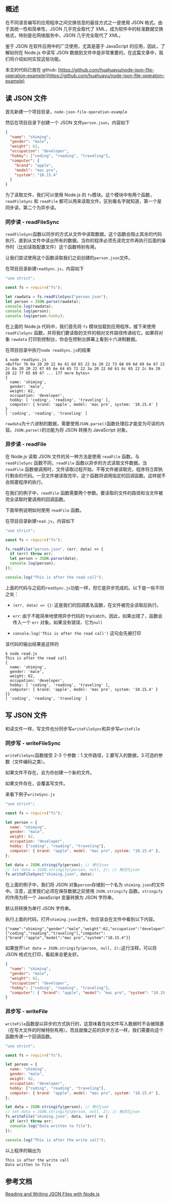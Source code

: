 ## 概述

在不同语言编写的应用程序之间交换信息的最佳方式之一是使用 JSON 格式。由于其统一性和简单性，JSON 几乎完全取代了 XML，成为软件中的标准数据交换格式，特别是在网络服务中，JSON 几乎完全取代了 XML。

鉴于 JSON 在软件应用中的广泛使用，尤其是基于 JavaScript 的应用，因此，了解如何在 Node.js 中读写 JSON 数据到文件中是非常重要的。在这篇文章中，我们将介绍如何实现这些功能。

本文的代码已放在 github: [https://github.com/huahuayu/node-json-file-operation-example](https://github.com/huahuayu/node-json-file-operation-example)

## 读 JSON 文件

首先新建一个项目目录，`node-json-file-operation-example`

然后在项目目录下创建一个 JSON 文件`person.json`，内容如下

```json
{
  "name": "shiming",
  "gender": "male",
  "weight": 62,
  "occupation": "developer",
  "hobby": ["coding", "reading", "traveling"],
  "computer": {
    "brand": "apple",
    "model": "mac pro",
    "system": "10.15.4"
  }
}
```

为了读取文件，我们可以使用 Node.js 的 `fs`模块。这个模块中有两个函数，`readFileSync` 和 `readFile` 都可以用来读取文件。区别看名字就知道，第一个是同步读，第二个为异步读。

### 同步读 - readFileSync

`readFileSync`函数以同步的方式从文件中读取数据。这个函数会阻止其余的代码执行，直到从文件中读出所有的数据。当你的程序必须先读完文件再执行后面的操作时（比如读取配置文件）这个函数特别有用。

让我们尝试使用这个函数读取我们之前创建的`person.json`文件。

在项目目录新建`readSync.js`，内容如下

```js
"use strict";

const fs = require("fs");

let rawdata = fs.readFileSync("person.json");
let person = JSON.parse(rawdata);
console.log(rawdata);
console.log(person);
console.log(person.hobby);
```

在上面的 Node.js 代码中，我们首先将 `fs` 模块加载到应用程序。接下来使用 `readFileSync` 函数，并将我们要读取的文件的相对文件路径传递给它。如果将对象 `rawdata` 打印到控制台，你会在控制台屏幕上看到十六进制数据。

在项目目录中执行`node readSync.js`的结果

```text
$ node readSync.js
<Buffer 7b 0a 20 20 22 6e 61 6d 65 22 3a 20 22 73 68 69 6d 69 6e 67 22 2c 0a 20 20 22 67 65 6e 64 65 72 22 3a 20 22 6d 61 6c 65 22 2c 0a 20 20 22 77 65 69 67 ... 177 more bytes>
{
  name: 'shiming',
  gender: 'male',
  weight: 62,
  occupation: 'developer',
  hobby: [ 'coding', 'reading', 'traveling' ],
  computer: { brand: 'apple', model: 'mac pro', system: '10.15.4' }
}
[ 'coding', 'reading', 'traveling' ]
```

`rawdata`为十六进制的数据，需要使用`JSON.parse()`函数处理后才能变为可读的内容。`JSON.parse()`的功能为将 JSON 转换为 JavaScript 对象。

### 异步读 - readFile

在 Node.js 读取 JSON 文件的另一种方法是使用 `readFile` 函数。与 `readFileSync` 函数不同，`readFile` 函数以异步的方式读取文件数据。当 `readFile` 函数被调用时，文件读取过程开始，不等文件被读取完，程序将立即执行剩余的代码。一旦文件被读取完毕，这个函数将调用指定的回调函数。这样就不会阻塞程序的执行。

在我们的例子中，`readFile` 函数需要两个参数。要读取的文件的路径和当文件被完全读取时要调用的回调函数。

下面举例说明如何使用 `readFile` 函数。

在项目目录新建`read.js`，内容如下

```js
"use strict";

const fs = require("fs");

fs.readFile("person.json", (err, data) => {
  if (err) throw err;
  let person = JSON.parse(data);
  console.log(person);
});

console.log("This is after the read call");
```

上面的代码与之前的`readSync.js`功能一样，但它是异步完成的。以下是一些不同之处：

- `(err, data) => {}`: 这是我们的回调匿名函数，在文件被完全读取后执行。

- `err`: 由于不能简单地使用异步代码的 try/catch，因此，如果出错了，函数会传入一个 `err` 对象。如果没有错误，它为`null`

- `console.log('This is after the read call')` 这句会先被打印

该代码的输出结果是这样的

```text
$ node read.js
This is after the read call
{
  name: 'shiming',
  gender: 'male',
  weight: 62,
  occupation: 'developer',
  hobby: [ 'coding', 'reading', 'traveling' ],
  computer: { brand: 'apple', model: 'mac pro', system: '10.15.4' }
}}
[ 'coding', 'reading', 'traveling' ]
```

## 写 JSON 文件

和读文件一样，写文件也分同步写`writeFileSync`和异步写`writeFile`

### 同步写 - writeFileSync

`writeFileSync`函数接受 2-3 个参数：1.文件路径，2.要写入的数据，3.可选的参数（文件编码之类）。

如果文件不存在，会为你创建一个新的文件。

如果文件存在，会覆盖写文件。

来看下例子`writeSync.js`

```js
"use strict";

const fs = require("fs");

let person = {
  name: "shiming",
  gender: "male",
  weight: 62,
  occupation: "developer",
  hobby: ["coding", "reading", "traveling"],
  computer: { brand: "apple", model: "mac pro", system: "10.15.4" },
};

let data = JSON.stringify(person); // 单行json
// let data = JSON.stringify(person, null, 2); // 格式化json
fs.writeFileSync("shiming.json", data);
```

在上面的例子中，我们将 JSON 对象`person`存储到一个名为 `shiming.json`的文件中。注意，这里我们必须在保存数据之前使用 `JSON.stringify` 函数。`stringify`的作用为将一个 JavaScript 变量转换为 JSON 字符串。

默认将转换为单行 JSON 字符串。

执行上面的代码，打开`shiming.json`文件。你应该会在文件中看到以下内容。

```text
{"name":"shiming","gender":"male","weight":62,"occupation":"developer","hobby":["coding","reading","traveling"],"computer":{"brand":"apple","model":"mac pro","system":"10.15.4"}}
```

如果放开`let data = JSON.stringify(person, null, 2);`这行注释，可以将 JSON 格式化打印，看起来会更友好。

```json
{
  "name": "shiming",
  "gender": "male",
  "weight": 62,
  "occupation": "developer",
  "hobby": ["coding", "reading", "traveling"],
  "computer": { "brand": "apple", "model": "mac pro", "system": "10.15.4" }
}
```

### 异步写 - writeFile

`writeFile`函数是以异步的方式执行的，这意味着在向文件写入数据时不会被阻塞（在写大文件的时候特别有用）。而且就像之前的异步方法一样，我们需要向这个函数传递一个回调函数。

```js
"use strict";

const fs = require("fs");

let person = {
  name: "shiming",
  gender: "male",
  weight: 62,
  occupation: "developer",
  hobby: ["coding", "reading", "traveling"],
  computer: { brand: "apple", model: "mac pro", system: "10.15.4" },
};

let data = JSON.stringify(person); // 单行json
// let data = JSON.stringify(person, null, 2); // 格式化json
fs.writeFile("shiming.json", data, (err) => {
  if (err) throw err;
  console.log("Data written to file");
});

console.log("This is after the write call");
```

以上程序的输出为

```text
This is after the write call
Data written to file
```

## 参考文档

[Reading and Writing JSON Files with Node.js](https://stackabuse.com/reading-and-writing-json-files-with-node-js/)
